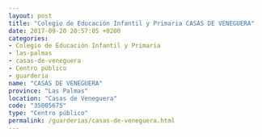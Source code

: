 ```yaml
---
layout: post
title: "Colegio de Educación Infantil y Primaria CASAS DE VENEGUERA"
date: 2017-09-20 20:57:05 +0200
categories:
- Colegio de Educación Infantil y Primaria
- las-palmas
- casas-de-veneguera
- Centro público
- guarderia
name: "CASAS DE VENEGUERA"
province: "Las Palmas"
location: "Casas de Veneguera"
code: "35005675"
type: "Centro público"
permalink: /guarderias/casas-de-veneguera.html
---
```

